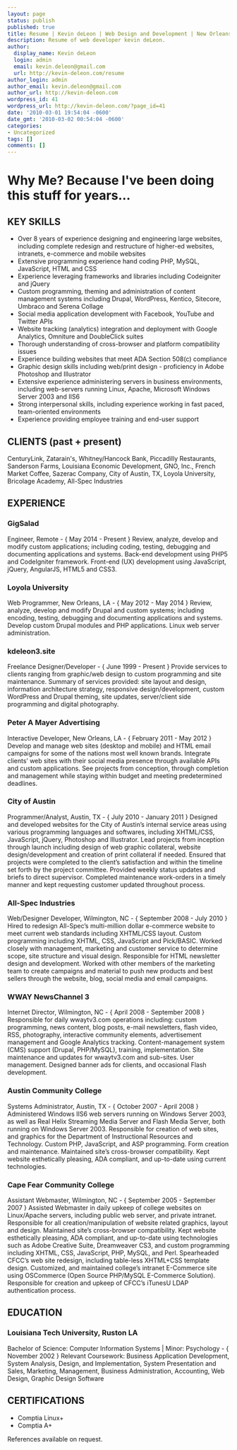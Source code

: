 ```yaml
---
layout: page
status: publish
published: true
title: Resume | Kevin deLeon | Web Design and Development | New Orleans, LA
description: Resume of web developer kevin deLeon.
author:
  display_name: Kevin deLeon
  login: admin
  email: kevin.deleon@gmail.com
  url: http://kevin-deleon.com/resume
author_login: admin
author_email: kevin.deleon@gmail.com
author_url: http://kevin-deleon.com
wordpress_id: 41
wordpress_url: http://kevin-deleon.com/?page_id=41
date: '2010-03-01 19:54:04 -0600'
date_gmt: '2010-03-02 00:54:04 -0600'
categories:
- Uncategorized
tags: []
comments: []
---
```

# Why Me? Because I've been doing this stuff for years...

## KEY SKILLS
* Over 8 years of experience designing and engineering large websites, including complete redesign and restructure of higher-ed websites, intranets, e-commerce and mobile websites
* Extensive programming experience hand coding PHP, MySQL, JavaScript, HTML and CSS
* Experience leveraging frameworks and libraries including Codeigniter and jQuery
* Custom programming, theming and administration of content management systems including Drupal, WordPress, Kentico, Sitecore, Umbraco and Serena Collage
* Social media application development with Facebook, YouTube and Twitter APIs
* Website tracking (analytics) integration and deployment with Google Analytics, Omniture and DoubleClick suites
* Thorough understanding of cross-browser and platform compatibility issues
* Experience building websites that meet ADA Section 508(c) compliance
* Graphic design skills including web/print design - proficiency in Adobe Photoshop and Illustrator
* Extensive experience administering servers in business environments, including web-servers running Linux, Apache, Microsoft Windows Server 2003 and IIS6
* Strong interpersonal skills, including experience working in fast paced, team-oriented environments
* Experience providing employee training and end-user support<br />

## CLIENTS (past + present)
CenturyLink, Zatarain's, Whitney/Hancock Bank, Piccadilly Restaurants, Sanderson Farms, Louisiana Economic Development, GNO, Inc., French Market Coffee, Sazerac Company, City of Austin, TX, Loyola University, Bricolage Academy, All-Spec Industries

## EXPERIENCE

### GigSalad
Engineer, Remote - { May 2014 - Present }
Review, analyze, develop and modify custom applications; including coding, testing, debugging and documenting applications and systems. Back-end development using PHP5 and CodeIgniter framework. Front-end (UX) development using JavaScript, jQuery, AngularJS, HTML5 and CSS3.
### Loyola University
Web Programmer, New Orleans, LA - { May 2012 - May 2014 }
Review, analyze, develop and modify Drupal and custom systems; including encoding, testing, debugging and documenting applications and systems. Develop custom Drupal modules and PHP applications. Linux web server administration.
### kdeleon3.site
Freelance Designer/Developer - { June 1999 - Present }
Provide services to clients ranging from graphic/web design to custom programming and site maintenance. Summary of services provided: site layout and design, information architecture strategy, responsive design/development, custom WordPress and Drupal theming, site updates, server/client side programming and digital photography.
### Peter A Mayer Advertising
Interactive Developer, New Orleans, LA - { February 2011 - May 2012 }
Develop and manage web sites (desktop and mobile) and HTML email campaigns for some of the nations most well known brands. Integrate clients&rsquo; web sites with their social media presence through available APIs and custom applications. See projects from conception, through completion and management while staying within budget and meeting predetermined deadlines.
### City of Austin
Programmer/Analyst, Austin, TX - { July 2010 - January 2011 }
Designed and developed websites for the City of Austin&rsquo;s internal service areas using various programming languages and softwares, including XHTML/CSS, JavaScript, jQuery, Photoshop and Illustrator. Lead projects from inception through launch including design of web graphic collateral, website design/development and creation of print collateral if needed. Ensured that projects were completed to the client&rsquo;s satisfaction and within the timeline set forth by the project committee. Provided weekly status updates and briefs to direct supervisor. Completed maintenance work-orders in a timely manner and kept requesting customer updated throughout process.
### All-Spec Industries
Web/Designer Developer, Wilmington, NC - { September 2008 - July 2010 }
Hired to redesign All-Spec&rsquo;s multi-million dollar e-commerce website to meet current web standards including XHTML/CSS layout. Custom programming including XHTML, CSS, JavaScript and Pick/BASIC. Worked closely with management, marketing and customer service to determine scope, site structure and visual design. Responsible for HTML newsletter design and development. Worked with other members of the marketing team to create campaigns and material to push new products and best sellers through the website, blog, social media and email campaigns.
### WWAY NewsChannel 3
Internet Director, Wilmington, NC - { April 2008 - September 2008 }
Responsible for daily wwaytv3.com operations including: custom programming, news content, blog posts, e-mail newsletters, flash video, RSS, photography, interactive community elements, advertisement management and Google Analytics tracking. Content-management system (CMS) support (Drupal, PHP/MySQL), training, implementation. Site maintenance and updates for wwaytv3.com and sub-sites. User management. Designed banner ads for clients, and occasional Flash development.
### Austin Community College
Systems Administrator, Austin, TX - { October 2007 - April 2008 }
Administered Windows IIS6 web servers running on Windows Server 2003, as well as Real Helix Streaming Media Server and Flash Media Server, both running on Windows Server 2003.  Responsible for creation of web sites, and graphics for the Department of Instructional Resources and Technology.  Custom PHP, JavaScript, and ASP programming.  Form creation and maintenance. Maintained site&rsquo;s cross-browser compatibility. Kept website esthetically pleasing, ADA compliant, and up-to-date using current technologies.
### Cape Fear Community College
Assistant Webmaster, Wilmington, NC - { September 2005 - September 2007 }
Assisted Webmaster in daily upkeep of college websites on Linux/Apache servers, including public web server, and private intranet. Responsible for all creation/manipulation of website related graphics, layout and design. Maintained site&rsquo;s cross-browser compatibility. Kept website esthetically pleasing, ADA compliant, and up-to-date using technologies such as Adobe Creative Suite, Dreamweaver CS3, and custom programming including XHTML, CSS, JavaScript, PHP, MySQL, and Perl. Spearheaded CFCC&rsquo;s web site redesign, including table-less XHTML+CSS template design. Customized, and maintained college&rsquo;s intranet E-Commerce site using OSCommerce (Open Source PHP/MySQL E-Commerce Solution). Responsible for creation and upkeep of CFCC&rsquo;s iTunesU LDAP authentication process.
## EDUCATION
### Louisiana Tech University, Ruston LA
Bachelor of Science: Computer Information Systems | Minor: Psychology - { November 2002 }
Relevant Coursework: Business Application Development, System Analysis, Design, and Implementation, System Presentation and Sales, Marketing, Management, Business Administration, Accounting, Web Design, Graphic Design Software
## CERTIFICATIONS
* Comptia Linux+
* Comptia A+<br />

References available on request.
